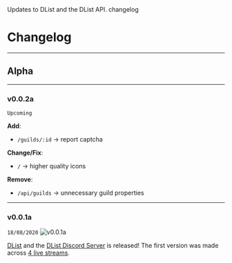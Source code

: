 <title>Changelog</title>
<description>Updates to DList and the DList API.</description>
<url>changelog</url>

# Changelog

---

## Alpha

---

### v0.0.2a
`Upcoming`

**Add**:
- `/guilds/:id` -> report captcha 

**Change/Fix**:
- `/` -> higher quality icons

**Remove**:
- `/api/guilds` -> unnecessary guild properties

---

### v0.0.1a
`18/08/2020`
![v0.0.1a](assets/docs/img/v0.0.1a.png)

[DList](/) and the [DList Discord Server](/server) is released!
The first version was made across [4 live streams](https://youtube.com/ADAMJR).